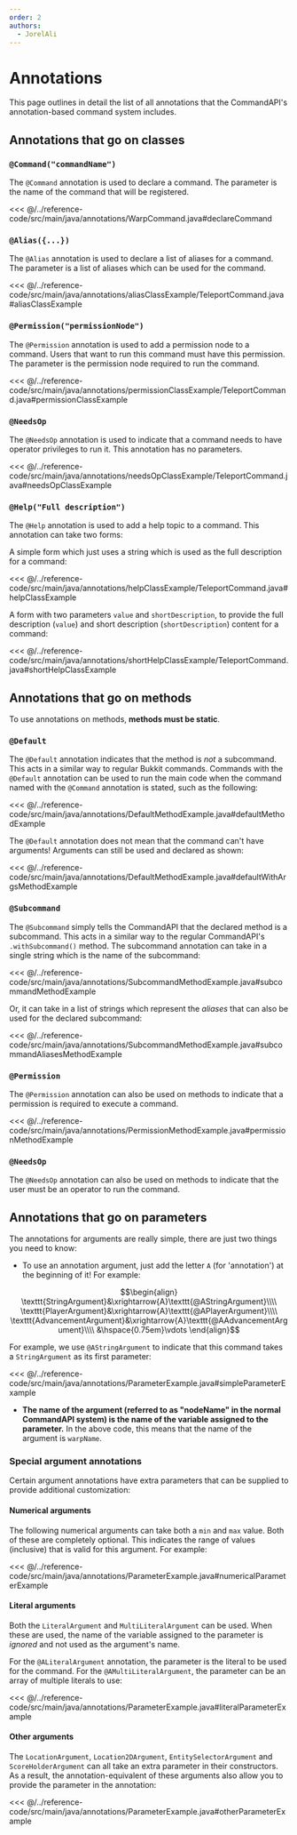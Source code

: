 ```yaml
---
order: 2
authors:
  - JorelAli
---
```


# Annotations

This page outlines in detail the list of all annotations that the CommandAPI's annotation-based command system includes.

## Annotations that go on classes

### `@Command("commandName")`

The `@Command` annotation is used to declare a command. The parameter is the name of the command that will be registered.

<<< @/../reference-code/src/main/java/annotations/WarpCommand.java#declareCommand

### `@Alias({...})`

The `@Alias` annotation is used to declare a list of aliases for a command. The parameter is a list of aliases which can be used for the command.

<<< @/../reference-code/src/main/java/annotations/aliasClassExample/TeleportCommand.java#aliasClassExample

### `@Permission("permissionNode")`

The `@Permission` annotation is used to add a permission node to a command. Users that want to run this command must have this permission. The parameter is the permission node required to run the command.

<<< @/../reference-code/src/main/java/annotations/permissionClassExample/TeleportCommand.java#permissionClassExample

### `@NeedsOp`

The `@NeedsOp` annotation is used to indicate that a command needs to have operator privileges to run it. This annotation has no parameters.

<<< @/../reference-code/src/main/java/annotations/needsOpClassExample/TeleportCommand.java#needsOpClassExample

### `@Help("Full description")`

The `@Help` annotation is used to add a help topic to a command. This annotation can take two forms:

A simple form which just uses a string which is used as the full description for a command:

<<< @/../reference-code/src/main/java/annotations/helpClassExample/TeleportCommand.java#helpClassExample

A form with two parameters `value` and `shortDescription`, to provide the full description (`value`) and short description (`shortDescription`) content for a command:

<<< @/../reference-code/src/main/java/annotations/shortHelpClassExample/TeleportCommand.java#shortHelpClassExample

## Annotations that go on methods

To use annotations on methods, **methods must be static**.

### `@Default`

The `@Default` annotation indicates that the method is _not_ a subcommand. This acts in a similar way to regular Bukkit commands. Commands with the `@Default` annotation can be used to run the main code when the command named with the `@Command` annotation is stated, such as the following:

<<< @/../reference-code/src/main/java/annotations/DefaultMethodExample.java#defaultMethodExample

The `@Default` annotation does not mean that the command can't have arguments! Arguments can still be used and declared as shown:

<<< @/../reference-code/src/main/java/annotations/DefaultMethodExample.java#defaultWithArgsMethodExample

### `@Subcommand`

The `@Subcommand` simply tells the CommandAPI that the declared method is a subcommand. This acts in a similar way to the regular CommandAPI's `.withSubcommand()` method. The subcommand annotation can take in a single string which is the name of the subcommand:

<<< @/../reference-code/src/main/java/annotations/SubcommandMethodExample.java#subcommandMethodExample

Or, it can take in a list of strings which represent the _aliases_ that can also be used for the declared subcommand:

<<< @/../reference-code/src/main/java/annotations/SubcommandMethodExample.java#subcommandAliasesMethodExample

### `@Permission`

The `@Permission` annotation can also be used on methods to indicate that a permission is required to execute a command.

<<< @/../reference-code/src/main/java/annotations/PermissionMethodExample.java#permissionMethodExample

### `@NeedsOp`

The `@NeedsOp` annotation can also be used on methods to indicate that the user must be an operator to run the command.

## Annotations that go on parameters

The annotations for arguments are really simple, there are just two things you need to know:

- To use an annotation argument, just add the letter `A` (for 'annotation') at the beginning of it! For example:

$$\begin{align}
\texttt{StringArgument}&\xrightarrow{A}\texttt{@AStringArgument}\\\\
\texttt{PlayerArgument}&\xrightarrow{A}\texttt{@APlayerArgument}\\\\
\texttt{AdvancementArgument}&\xrightarrow{A}\texttt{@AAdvancementArgument}\\\\
&\hspace{0.75em}\vdots
\end{align}$$

  For example, we use `@AStringArgument` to indicate that this command takes a `StringArgument` as its first parameter:

<<< @/../reference-code/src/main/java/annotations/ParameterExample.java#simpleParameterExample

- **The name of the argument (referred to as "nodeName" in the normal CommandAPI system) is the name of the variable assigned to the parameter.** In the above code, this means that the name of the argument is `warpName`.

### Special argument annotations

Certain argument annotations have extra parameters that can be supplied to provide additional customization:

#### Numerical arguments

The following numerical arguments can take both a `min` and `max` value. Both of these are completely optional. This indicates the range of values (inclusive) that is valid for this argument. For example:

<<< @/../reference-code/src/main/java/annotations/ParameterExample.java#numericalParameterExample

#### Literal arguments

Both the `LiteralArgument` and `MultiLiteralArgument` can be used. When these are used, the name of the variable assigned to the parameter is _ignored_ and not used as the argument's name.

For the `@ALiteralArgument` annotation, the parameter is the literal to be used for the command. For the `@AMultiLiteralArgument`, the parameter can be an array of multiple literals to use:

<<< @/../reference-code/src/main/java/annotations/ParameterExample.java#literalParameterExample

#### Other arguments

The `LocationArgument`, `Location2DArgument`, `EntitySelectorArgument` and `ScoreHolderArgument` can all take an extra parameter in their constructors. As a result, the annotation-equivalent of these arguments also allow you to provide the parameter in the annotation:

<<< @/../reference-code/src/main/java/annotations/ParameterExample.java#otherParameterExample